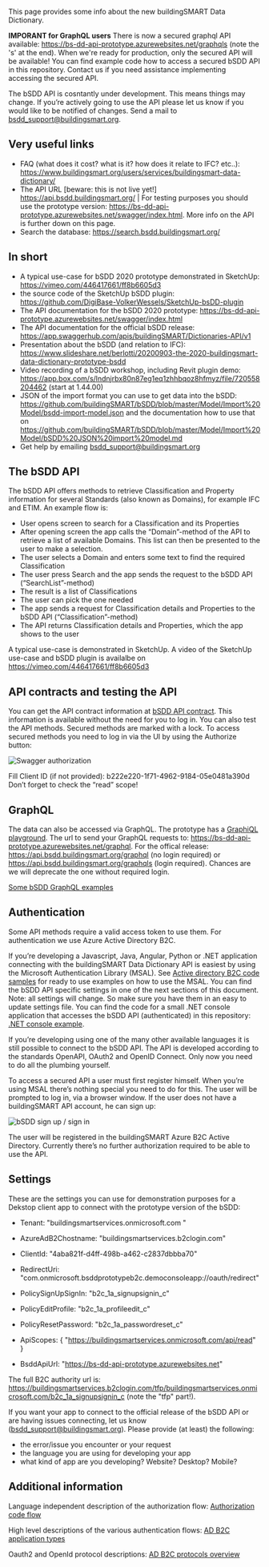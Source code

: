 This page provides some info about the new buildingSMART Data Dictionary.

**IMPORANT for GraphQL users** There is now a secured graphql API available: https://bs-dd-api-prototype.azurewebsites.net/graphqls (note the 's' at the end). When we're ready for production, only the secured API will be available! You can find example code how to access a secured bSDD API in this repository. Contact us if you need assistance implementing accessing the secured API.


The bSDD API is cosntantly under development. This means things may change. If you’re actively going to use the API please let us know if you would like to be notified of changes. Send a mail to bsdd_support@buildingsmart.org.

## Very useful links

 * FAQ (what does it cost? what is it? how does it relate to IFC? etc..): https://www.buildingsmart.org/users/services/buildingsmart-data-dictionary/
 * The API URL [beware: this is not live yet!] https://api.bsdd.buildingsmart.org/ | For testing purposes you should use the prototype version: https://bs-dd-api-prototype.azurewebsites.net/swagger/index.html. More info on the API is further down on this page.
 * Search the database: https://search.bsdd.buildingsmart.org/

## In short

* A typical use-case for bSDD 2020 prototype demonstrated in SketchUp: https://vimeo.com/446417661/ff8b6605d3
* the source code of the SketchUp bSDD plugin: https://github.com/DigiBase-VolkerWessels/SketchUp-bsDD-plugin
* The API documentation for the bSDD 2020 prototype: https://bs-dd-api-prototype.azurewebsites.net/swagger/index.html
* The API documentation for the official bSDD release: https://app.swaggerhub.com/apis/buildingSMART/Dictionaries-API/v1
* Presentation about the bSDD (and relation to IFC): https://www.slideshare.net/berlotti/20200903-the-2020-buildingsmart-data-dictionary-prototype-bsdd
* Video recording of a bSDD workshop, including Revit plugin demo: https://app.box.com/s/lndnjrbx80n87eg1eq1zhhbqoz8hfmyz/file/720558204462 (start at 1.44.00)
* JSON  of the import format you can use to get data into the bSDD: https://github.com/buildingSMART/bSDD/blob/master/Model/Import%20Model/bsdd-import-model.json and the documentation how to use that on https://github.com/buildingSMART/bSDD/blob/master/Model/Import%20Model/bSDD%20JSON%20import%20model.md
* Get help by emailing bsdd_support@buildingsmart.org


## The bSDD API
The bSDD API offers methods to retrieve Classification and Property information for several Standards (also known as Domains), for example IFC and ETIM.
An example flow is:
* User opens screen to search for a Classification and its Properties
* After opening screen the app calls the “Domain”-method of the API to retrieve a list of available Domains. This list can then be presented to the user to make a selection.
* The user selects a Domain and enters some text to find the required Classification
* The user press Search and the app sends the request to the bSDD API (“SearchList”-method)
* The result is a list of Classifications
* The user can pick the one needed
* The app sends a request for Classification details and Properties to the bSDD API (“Classification”-method)
* The API returns Classification details and Properties, which the app shows to the user

A typical use-case is demonstrated in SketchUp. A video of the SketchUp use-case and bSDD plugin is availalbe on https://vimeo.com/446417661/ff8b6605d3

## API contracts and testing the API
You can get the API contract information at [bSDD API contract](https://app.swaggerhub.com/apis/buildingSMART/Dictionaries-API/v1). This information is available without the need for you to log in. You can also test the API methods. Secured methods are marked with a lock. To access secured methods you need to log in via the UI by using the Authorize button:

![Swagger authorization](https://bsddprototype2020.blob.core.windows.net/public/images/swagger-authorize2.png)

Fill Client ID (if not provided): b222e220-1f71-4962-9184-05e0481a390d
Don’t forget to check the “read” scope!

## GraphQL
The data can also be accessed via GraphQL.
The prototype has a [GraphiQL playground](https://bs-dd-api-prototype.azurewebsites.net/graphiql).
The url to send your GraphQL requests to: https://bs-dd-api-prototype.azurewebsites.net/graphql. For the offical release: https://api.bsdd.buildingsmart.org/graphql (no login required) or https://api.bsdd.buildingsmart.org/graphqls (login required). Chances are we will deprecate the one without required login. 

[Some bSDD GraphQL examples](https://github.com/buildingSMART/bSDD/blob/master/Source%20code%20examples/GraphQL/bSDD%20and%20GraphQL.md)

## Authentication
Some API methods require a valid access token to use them. 
For authentication we use Azure Active Directory B2C.

If you’re developing a Javascript, Java, Angular, Python or .NET application connecting with the buildingSMART Data Dictionary API is easiest by using the Microsoft Authentication Library (MSAL).
See [Active directory B2C code samples](https://docs.microsoft.com/en-us/azure/active-directory-b2c/code-samples) for ready to use examples on how to use the MSAL. You can find the bSDD API specific settings in one of the next sections of this document. Note: all settings will change. So make sure you have them in an easy to update settings file.
You can find the code for a small .NET console application that accesses the bSDD API (authenticated) in this repository: [.NET console example](https://github.com/buildingSMART/bSDD/tree/master/Source%20code%20examples/CSharp-Client-Console-Demo).

If you’re developing using one of the many other available languages it is still possible to connect to the bSDD API. The API is developed according to the standards OpenAPI, OAuth2 and OpenID Connect. Only now you need to do all the plumbing yourself.

To access a secured API a user must first register himself. When you’re using MSAL there’s nothing special you need to do for this. The user will be prompted to log in, via a browser window. If the user does not have a buildingSMART API account, he can sign up:

![bSDD sign up / sign in](https://bsddprototype2020.blob.core.windows.net/public/images/bs-signupsignin.png)

The user will be registered in the buildingSMART Azure B2C Active Directory.
Currently there’s no further authorization required to be able to use the API.

## Settings
These are the settings you can use for demonstration purposes for a Dekstop client app to connect with the prototype version of the bSDD:
* Tenant: "buildingsmartservices.onmicrosoft.com "
* AzureAdB2Chostname: "buildingsmartservices.b2clogin.com"
* ClientId: "4aba821f-d4ff-498b-a462-c2837dbbba70"
* RedirectUri: "com.onmicrosoft.bsddprototypeb2c.democonsoleapp://oauth/redirect"
* PolicySignUpSignIn: "b2c_1a_signupsignin_c"
* PolicyEditProfile: "b2c_1a_profileedit_c"
* PolicyResetPassword: "b2c_1a_passwordreset_c"

* ApiScopes: { "https://buildingsmartservices.onmicrosoft.com/api/read" }
* BsddApiUrl: "https://bs-dd-api-prototype.azurewebsites.net"

The full B2C authority url is: https://buildingsmartservices.b2clogin.com/tfp/buildingsmartservices.onmicrosoft.com/b2c_1a_signupsignin_c (note the "tfp" part!).

If you want your app to connect to the official release of the bSDD API or are having issues connecting, let us know (bsdd_support@buildingsmart.org). Please provide (at least) the following:
- the error/issue you encounter or your request
- the language you are using for developing your app
- what kind of app are you developing? Website? Desktop? Mobile?

## Additional information
Language independent description of the authorization flow: [Authorization code flow](https://docs.microsoft.com/en-us/azure/active-directory-b2c/authorization-code-flow)

High level descriptions of the various authentication flows: [AD B2C application types](https://docs.microsoft.com/en-us/azure/active-directory-b2c/application-types)

Oauth2 and OpenId protocol descriptions: [AD B2C protocols overview](https://docs.microsoft.com/en-us/azure/active-directory-b2c/protocols-overview)

